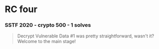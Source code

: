 # RC four

### SSTF 2020 - crypto 500 - 1 solves

> Decrypt Vulnerable Data #1 was pretty straightforward, wasn't it? Welcome to the main stage!